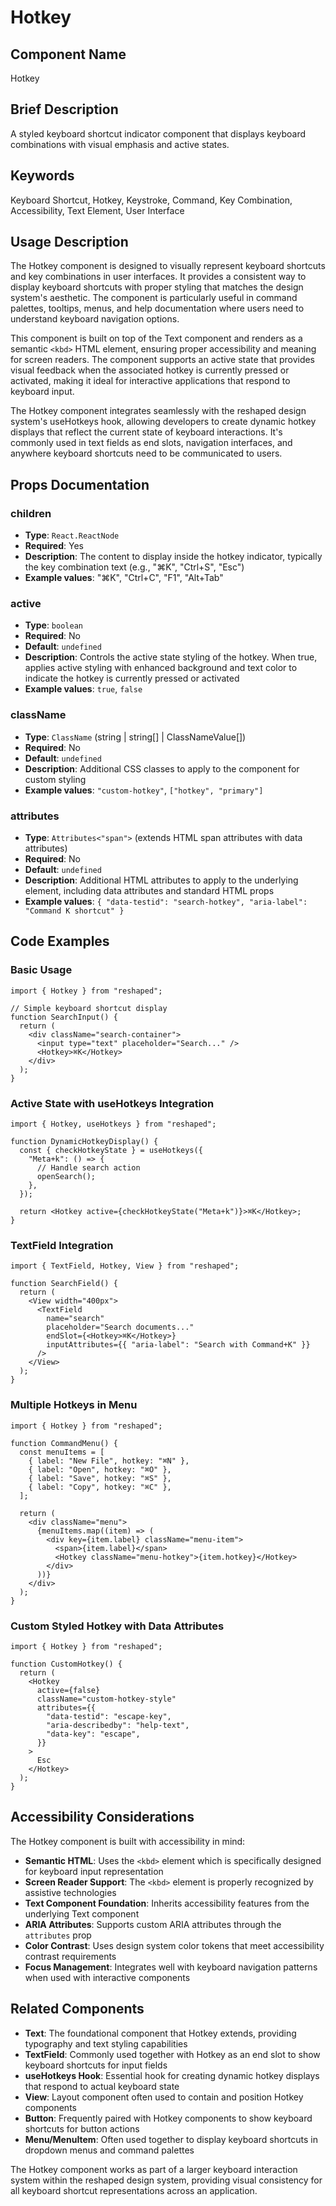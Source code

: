 # Hotkey

## Component Name

Hotkey

## Brief Description

A styled keyboard shortcut indicator component that displays keyboard combinations with visual emphasis and active states.

## Keywords

Keyboard Shortcut, Hotkey, Keystroke, Command, Key Combination, Accessibility, Text Element, User Interface

## Usage Description

The Hotkey component is designed to visually represent keyboard shortcuts and key combinations in user interfaces. It provides a consistent way to display keyboard shortcuts with proper styling that matches the design system's aesthetic. The component is particularly useful in command palettes, tooltips, menus, and help documentation where users need to understand keyboard navigation options.

This component is built on top of the Text component and renders as a semantic `<kbd>` HTML element, ensuring proper accessibility and meaning for screen readers. The component supports an active state that provides visual feedback when the associated hotkey is currently pressed or activated, making it ideal for interactive applications that respond to keyboard input.

The Hotkey component integrates seamlessly with the reshaped design system's useHotkeys hook, allowing developers to create dynamic hotkey displays that reflect the current state of keyboard interactions. It's commonly used in text fields as end slots, navigation interfaces, and anywhere keyboard shortcuts need to be communicated to users.

## Props Documentation

### children

- **Type**: `React.ReactNode`
- **Required**: Yes
- **Description**: The content to display inside the hotkey indicator, typically the key combination text (e.g., "⌘K", "Ctrl+S", "Esc")
- **Example values**: "⌘K", "Ctrl+C", "F1", "Alt+Tab"

### active

- **Type**: `boolean`
- **Required**: No
- **Default**: `undefined`
- **Description**: Controls the active state styling of the hotkey. When true, applies active styling with enhanced background and text color to indicate the hotkey is currently pressed or activated
- **Example values**: `true`, `false`

### className

- **Type**: `ClassName` (string | string[] | ClassNameValue[])
- **Required**: No
- **Default**: `undefined`
- **Description**: Additional CSS classes to apply to the component for custom styling
- **Example values**: `"custom-hotkey"`, `["hotkey", "primary"]`

### attributes

- **Type**: `Attributes<"span">` (extends HTML span attributes with data attributes)
- **Required**: No
- **Default**: `undefined`
- **Description**: Additional HTML attributes to apply to the underlying element, including data attributes and standard HTML props
- **Example values**: `{ "data-testid": "search-hotkey", "aria-label": "Command K shortcut" }`

## Code Examples

### Basic Usage

```tsx
import { Hotkey } from "reshaped";

// Simple keyboard shortcut display
function SearchInput() {
  return (
    <div className="search-container">
      <input type="text" placeholder="Search..." />
      <Hotkey>⌘K</Hotkey>
    </div>
  );
}
```

### Active State with useHotkeys Integration

```tsx
import { Hotkey, useHotkeys } from "reshaped";

function DynamicHotkeyDisplay() {
  const { checkHotkeyState } = useHotkeys({
    "Meta+k": () => {
      // Handle search action
      openSearch();
    },
  });

  return <Hotkey active={checkHotkeyState("Meta+k")}>⌘K</Hotkey>;
}
```

### TextField Integration

```tsx
import { TextField, Hotkey, View } from "reshaped";

function SearchField() {
  return (
    <View width="400px">
      <TextField
        name="search"
        placeholder="Search documents..."
        endSlot={<Hotkey>⌘K</Hotkey>}
        inputAttributes={{ "aria-label": "Search with Command+K" }}
      />
    </View>
  );
}
```

### Multiple Hotkeys in Menu

```tsx
import { Hotkey } from "reshaped";

function CommandMenu() {
  const menuItems = [
    { label: "New File", hotkey: "⌘N" },
    { label: "Open", hotkey: "⌘O" },
    { label: "Save", hotkey: "⌘S" },
    { label: "Copy", hotkey: "⌘C" },
  ];

  return (
    <div className="menu">
      {menuItems.map((item) => (
        <div key={item.label} className="menu-item">
          <span>{item.label}</span>
          <Hotkey className="menu-hotkey">{item.hotkey}</Hotkey>
        </div>
      ))}
    </div>
  );
}
```

### Custom Styled Hotkey with Data Attributes

```tsx
import { Hotkey } from "reshaped";

function CustomHotkey() {
  return (
    <Hotkey
      active={false}
      className="custom-hotkey-style"
      attributes={{
        "data-testid": "escape-key",
        "aria-describedby": "help-text",
        "data-key": "escape",
      }}
    >
      Esc
    </Hotkey>
  );
}
```

## Accessibility Considerations

The Hotkey component is built with accessibility in mind:

- **Semantic HTML**: Uses the `<kbd>` element which is specifically designed for keyboard input representation
- **Screen Reader Support**: The `<kbd>` element is properly recognized by assistive technologies
- **Text Component Foundation**: Inherits accessibility features from the underlying Text component
- **ARIA Attributes**: Supports custom ARIA attributes through the `attributes` prop
- **Color Contrast**: Uses design system color tokens that meet accessibility contrast requirements
- **Focus Management**: Integrates well with keyboard navigation patterns when used with interactive components

## Related Components

- **Text**: The foundational component that Hotkey extends, providing typography and text styling capabilities
- **TextField**: Commonly used together with Hotkey as an end slot to show keyboard shortcuts for input fields
- **useHotkeys Hook**: Essential hook for creating dynamic hotkey displays that respond to actual keyboard state
- **View**: Layout component often used to contain and position Hotkey components
- **Button**: Frequently paired with Hotkey components to show keyboard shortcuts for button actions
- **Menu/MenuItem**: Often used together to display keyboard shortcuts in dropdown menus and command palettes

The Hotkey component works as part of a larger keyboard interaction system within the reshaped design system, providing visual consistency for all keyboard shortcut representations across an application.
